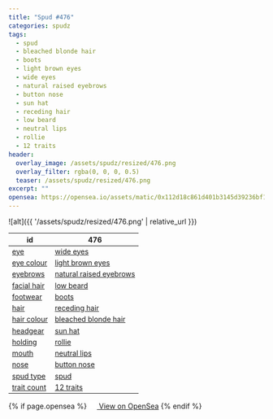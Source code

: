 ```yaml
---
title: "Spud #476"
categories: spudz
tags:
  - spud
  - bleached blonde hair
  - boots
  - light brown eyes
  - wide eyes
  - natural raised eyebrows
  - button nose
  - sun hat
  - receding hair
  - low beard
  - neutral lips
  - rollie
  - 12 traits
header:
  overlay_image: /assets/spudz/resized/476.png
  overlay_filter: rgba(0, 0, 0, 0.5)
  teaser: /assets/spudz/resized/476.png
excerpt: ""
opensea: https://opensea.io/assets/matic/0x112d18c861d401b3145d39236bf149f01e18beed/476
---
```

![alt]({{ '/assets/spudz/resized/476.png' | relative_url }})

| id | 476 |
|-|-|
| <a href="/traits/eye/#trait-type">eye</a> | <a href="/traits/eye/wide-eyes/1/#trait">wide eyes</a> |
| <a href="/traits/eye-colour/#trait-type">eye colour</a> | <a href="/traits/eye-colour/light-brown-eyes/1/#trait">light brown eyes</a> |
| <a href="/traits/eyebrows/#trait-type">eyebrows</a> | <a href="/traits/eyebrows/natural-raised-eyebrows/1/#trait">natural raised eyebrows</a> |
| <a href="/traits/facial-hair/#trait-type">facial hair</a> | <a href="/traits/facial-hair/low-beard/1/#trait">low beard</a> |
| <a href="/traits/footwear/#trait-type">footwear</a> | <a href="/traits/footwear/boots/1/#trait">boots</a> |
| <a href="/traits/hair/#trait-type">hair</a> | <a href="/traits/hair/receding-hair/1/#trait">receding hair</a> |
| <a href="/traits/hair-colour/#trait-type">hair colour</a> | <a href="/traits/hair-colour/bleached-blonde-hair/1/#trait">bleached blonde hair</a> |
| <a href="/traits/headgear/#trait-type">headgear</a> | <a href="/traits/headgear/sun-hat/1/#trait">sun hat</a> |
| <a href="/traits/holding/#trait-type">holding</a> | <a href="/traits/holding/rollie/1/#trait">rollie</a> |
| <a href="/traits/mouth/#trait-type">mouth</a> | <a href="/traits/mouth/neutral-lips/1/#trait">neutral lips</a> |
| <a href="/traits/nose/#trait-type">nose</a> | <a href="/traits/nose/button-nose/1/#trait">button nose</a> |
| <a href="/traits/spud-type/#trait-type">spud type</a> | <a href="/traits/spud-type/spud/1/#trait">spud</a> |
| <a href="/traits/trait-count/#trait-type">trait count</a> | <a href="/traits/trait-count/12-traits/1/#trait">12 traits</a> |

{% if page.opensea %}
<a href="{{page.opensea}}" class="btn btn--info" onclick="window.open(this.href, '_blank'); return false;"><img src="/assets/images/opensea.svg" width="16px"><span>  View on OpenSea</span></a>
{% endif %}
